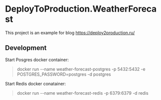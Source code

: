# DeployToProduction.WeatherForecast

This project is an example for blog https://deploy2production.ru/

## Development

Start Posgres docker container:

> docker run --name weather-forecast-postgres -p 5432:5432 -e POSTGRES_PASSWORD=postgres -d postgres

Start Redis docker conatainer:

> docker run --name weather-forecast-redis -p 6379:6379 -d redis